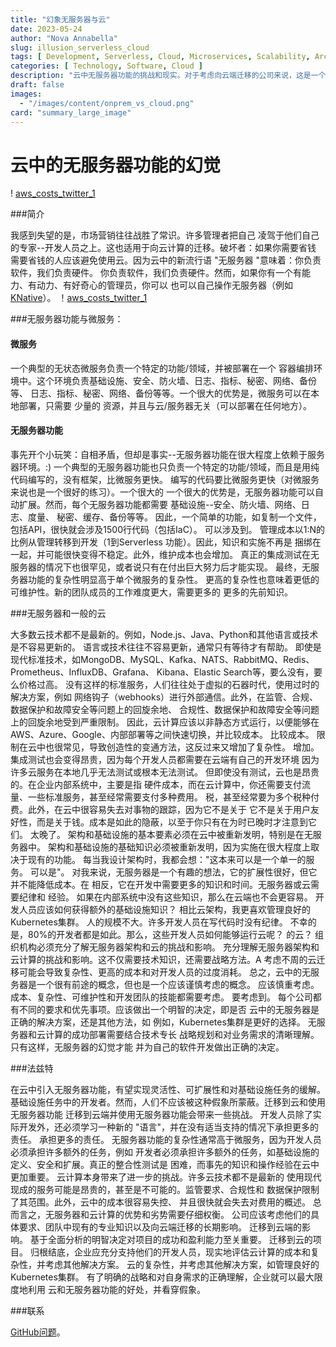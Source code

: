 ```yaml
---
title: "幻象无服务器与云"
date: 2023-05-24
author: "Nova Annabella"
slug: illusion_serverless_cloud
tags: [ Development, Serverless, Cloud, Microservices, Scalability, Architecture, Infrastructure ]
categories: [ Technology, Software, Cloud ]
description: "云中无服务器功能的挑战和现实。对于考虑向云端迁移的公司来说，这是一个很有价值的见解。"
draft: false
images:
  - "/images/content/onprem_vs_cloud.png"
card: "summary_large_image"
---
```




# 云中的无服务器功能的幻觉

! [aws_costs_twitter_1](/images/content/onprem_vs_cloud.png)

###简介

我感到失望的是，市场营销往往战胜了常识。许多管理者把自己 凌驾于他们自己的专家--开发人员之上。这也适用于向云计算的迁移。破坏者：如果你需要省钱 需要省钱的人应该避免使用云。因为云中的新流行语 "无服务器
"意味着：你负责软件，我们负责硬件。 你负责软件，我们负责硬件。然而，如果你有一个有能力、有动力、有好奇心的管理员，你可以 也可以自己操作无服务器（例如[KNative](https://knative.dev)）。
！[aws_costs_twitter_1](/images/content/aws_costs_twitter_1.png)

###无服务器功能与微服务：



#### 微服务

一个典型的无状态微服务负责一个特定的功能/领域，并被部署在一个 容器编排环境中。这个环境负责基础设施、安全、防火墙、日志、指标、秘密、网络、备份等、 日志、指标、秘密、网络、备份等等。一个很大的优势是，微服务可以在本地部署，只需要 少量的
资源，并且与云/服务器无关（可以部署在任何地方）。

#### 无服务器功能

事先开个小玩笑：自相矛盾，但却是事实--无服务器功能在很大程度上依赖于服务器环境。:) 一个典型的无服务器功能也只负责一个特定的功能/领域，而且是用纯代码编写的，没有框架，比微服务更快。
编写的代码要比微服务更快（对微服务来说也是一个很好的练习）。一个很大的 一个很大的优势是，无服务器功能可以自动扩展。然而，每个无服务器功能都需要 基础设施--安全、防火墙、网络、日志、度量、 秘密、缓存、备份等等。
因此，一个简单的功能，如复制一个文件，包括API，很快就会涉及1500行代码（包括IaC）。 可以涉及到。 管理成本以1:N的比例从管理转移到开发（1到Serverless 功能）。因此，知识和实施不再是
捆绑在一起，并可能很快变得不稳定。此外，维护成本也会增加。 真正的集成测试在无服务器的情况下也很罕见，或者说只有在付出巨大努力后才能实现。 最终，无服务器功能的复杂性明显高于单个微服务的复杂性。
更高的复杂性也意味着更低的可维护性。新的团队成员的工作难度更大，需要更多的 更多的先前知识。

###无服务器和一般的云

大多数云技术都不是最新的。例如，Node.js、Java、Python和其他语言或技术是不容易更新的。 语言或技术往往不容易更新，通常只有等待才有帮助。
即使是现代标准技术，如MongoDB、MySQL、Kafka、NATS、RabbitMQ、Redis、Prometheus、InfluxDB、Grafana、 Kibana、Elastic Search等，要么没有，要么价格过高。
没有这样的标准服务，人们往往处于虚拟的石器时代，使用过时的解决方案，例如 网络钩子（webhooks）进行外部通信。此外，在监管、合规、数据保护和故障安全等问题上的回旋余地、 合规性、数据保护和故障安全等问题上的回旋余地受到严重限制。
因此，云计算应该以非静态方式运行，以便能够在AWS、Azure、Google、内部部署等之间快速切换，并比较成本。 比较成本。 限制在云中也很常见，导致创造性的变通方法，这反过来又增加了复杂性。
增加。集成测试也会变得昂贵，因为每个开发人员都需要在云端有自己的开发环境 因为许多云服务在本地几乎无法测试或根本无法测试。 但即使没有测试，云也是昂贵的。在企业内部系统中，主要是指
硬件成本，而在云计算中，你还需要支付流量、一些标准服务，甚至经常需要支付多种费用。 税，甚至经常要为多个税种付费。此外，在云中很容易失去对事物的跟踪，因为它不是关于
它不是关于用户友好性，而是关于钱。成本是如此的隐蔽，以至于你只有在为时已晚时才注意到它们。 太晚了。 架构和基础设施的基本要素必须在云中被重新发明，特别是在无服务器中。
架构和基础设施的基础知识必须被重新发明，因为实施在很大程度上取决于现有的功能。 每当我设计架构时，我都会想："这本来可以是一个单一的服务。 可以是"。 对我来说，无服务器是一个有趣的想法，它的扩展性很好，但它并不能降低成本。在
相反，它在开发中需要更多的知识和时间。无服务器或云需要纪律和 经验。 如果在内部系统中没有这些知识，那么在云端也不会更容易。 开发人员应该如何获得额外的基础设施知识？ 相比云架构，我更喜欢管理良好的Kubernetes集群。
人的规模不大。许多开发人员在写代码时没有纪律。 不幸的是，80%的开发者都是如此。那么，这些开发人员如何能够运行云呢？ 的云？ 组织机构必须充分了解无服务器架构和云的挑战和影响。
充分理解无服务器架构和云计算的挑战和影响。这不仅需要技术知识，还需要战略方法。A 考虑不周的云迁移可能会导致复杂性、更高的成本和对开发人员的过度消耗。 总之，云中的无服务器是一个很有前途的概念，但也是一个应该谨慎考虑的概念。
应该慎重考虑。成本、复杂性、可维护性和开发团队的技能都需要考虑。 要考虑到。 每个公司都有不同的要求和优先事项。应该做出一个明智的决定，即是否 云中的无服务器是正确的解决方案，还是其他方法，如 例如，Kubernetes集群是更好的选择。
无服务器和云计算的成功部署需要结合技术专长 战略规划和对业务需求的清晰理解。只有这样，无服务器的幻觉才能 并为自己的软件开发做出正确的决定。

###法兹特

在云中引入无服务器功能，有望实现灵活性、可扩展性和对基础设施任务的缓解。 基础设施任务中的开发者。然而，人们不应该被这种假象所蒙蔽。迁移到云和使用无服务器功能 迁移到云端并使用无服务器功能会带来一些挑战。
开发人员除了实际开发外，还必须学习一种新的 "语言"，并在没有适当支持的情况下承担更多的责任。 承担更多的责任。 无服务器功能的复杂性通常高于微服务，因为开发人员必须承担许多额外的任务，例如
开发者必须承担许多额外的任务，如基础设施的定义、安全和扩展。真正的整合性测试是 困难，而事先的知识和操作经验在云中更加重要。 云计算本身带来了进一步的挑战。许多云技术都不是最新的
使用现代现成的服务可能是昂贵的，甚至是不可能的。监管要求、合规性和 数据保护限制了其范围。此外，云中的成本很容易失控、 并且很快就会失去对费用的概述。 总而言之，无服务器和云计算的优势和劣势需要仔细权衡。
公司应该考虑他们的具体要求、团队中现有的专业知识以及向云端迁移的长期影响。 迁移到云端的影响。 基于全面分析的明智决定对项目的成功和盈利能力至关重要。 迁移到云的项目。
归根结底，企业应充分支持他们的开发人员，现实地评估云计算的成本和复杂性，并考虑其他解决方案。 云的复杂性，并考虑其他解决方案，如管理良好的Kubernetes集群。 有了明确的战略和对自身需求的正确理解，企业就可以最大限度地利用
云和无服务器功能的好处，并看穿假象。

###联系

[GitHub问题](https://github.com/NovaAnnabella/the_unspoken/issues/new/choose)。

